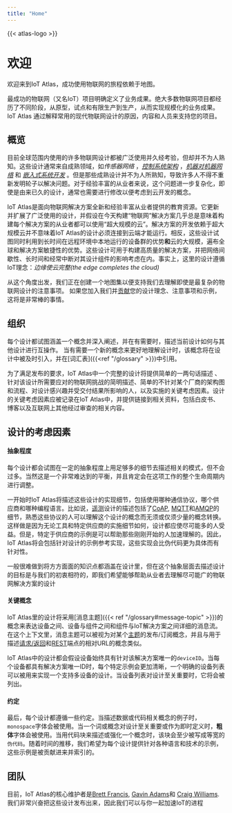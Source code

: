 ```yaml
---
title: "Home"
---
```

{{< atlas-logo >}} 

# 欢迎 

欢迎来到IoT Atlas，成功使用物联网的旅程依赖于地图。

最成功的物联网（又名IoT）项目明确定义了业务成果。绝大多数物联网项目都经历了不同阶段，从原型，试点和有限生产​​到生产，从而实现规模化的业务成果。IoT Atlas 通过解释常用的现代物联网设计的原因，内容和人员来支持您的项目。

## 概览
目前全球范围内使用的许多物联网设计都被广泛使用并久经考验，但却并不为人熟知。这些设计通常来自成熟领域，如*传感器网络* ，*[控制系统架构](https://en.wikipedia.org/wiki/Control_system)* ，*[机器对机器网络](https://en.wikipedia.org/wiki/Machine_to_machine)* 和 *[嵌入式系统开发](https://en.wikipedia.org/wiki/Embedded_system)* 。但是那些成熟设计并不为人所熟知，导致许多人不得不重新发明轮子以解决问题。对于经验丰富的从业者来说，这个问题进一步复杂化，即使是由来已久的设计，通常也需要进行修改以便考虑到云开发的概念。

IoT Atlas是面向物联网解决方案全新和经验丰富从业者提供的教育资源。它更新并扩展了广泛使用的设计，并假设在今天构建“物联网”解决方案几乎总是意味着构建每个解决方案的从业者都可以使用“超大规模的云”。解决方案的开发依赖于超大规模云并不意味着IoT Atlas的设计必须连接到云端才能运行。相反，这些设计试图同时利用到长时间在远程环境中本地运行的设备群的优势**和**云的大规模，遍布全球和解决方案敏捷性的优势。这些设计可用于构建高质量的解决方案，并把网络间歇性、长时间和经常中断对其设计组件的影响考虑在内。事实上，这里的设计遵循IoT理念：*边缘使云完整(the edge completes the cloud)*

从这个角度出发，我们正在创建一个地图集以便支持我们去理解即使是最复杂的物联网设计的注意事项。 如果您加入我们并[贡献](https://github.com/aws/iot-atlas/blob/master/CONTRIBUTING.md)您的设计理念、注意事项和示例，这将是非常棒的事情。

## 组织

每个设计都试图涵盖一个概念并深入阐述，并在有需要时，描述当前设计如何与其他设计进行互操作。 当有需要一个新的概念来更好地理解设计时，该概念将在设计中被及时引入，并在[词汇表]({{<ref "/glossary" >}})中引用。

为了满足发布的要求，IoT Atlas中一个完整的设计将提供简单的一两句话描述
、针对该设计所需要应对的物联网挑战的简明描述、简单的不针对某个厂商的架构图和流程、对设计感兴趣并受交付结果所影响的人，以及实施的关键考虑因素。设计的关键考虑因素应被记录在IoT Atlas中，并提供链接到相关资料，包括白皮书、博客以及互联网上其他经过审查的相关内容。

## 设计的考虑因素
  
#### 抽象程度

每个设计都会试图在一定的抽象程度上用足够多的细节去描述相关的模式，但不会过多。当然这是一个非常难达到的平衡，并且肯定会在这项工作的整个生命周期内进行调整。

一开始时IoT Atlas将描述这些设计的实现细节，包括使用哪种通信协议，哪个供应商和哪种编程语言。比如说，[遥测](/designs/telemetry)设计的描述包括了[CoAP](http://coap.technology/), [MQTT](http://mqtt.org/)和[AMQP](https://www.amqp.org/product/architecture)的细节，熟悉这些协议的人可以理解这个设计的概念而无须或仅须少量的概念转换。这样做是因为无论工具和特定供应商的实施细节如何，设计都应使尽可能多的人受益。但是，特定于供应商的示例是可以帮助那些刚刚开始的人加速理解的。因此，IoT Atlas将会包括针对设计的示例参考实现，这些实现会比伪代码更为具体而有针对性。

一般很难做到将方方面面的知识点都涵盖在设计里，但在这个抽象层面去描述设计的目标是与我们的初衷相符的，即我们希望能够帮助从业者去理解尽可能广的物联网解决方案的设计

#### 关键概念

IoT Atlas里的设计将采用[消息主题]({{< ref "/glossary#message-topic" >}})的概念来表达设备之间、设备与组件之间和组件与IoT解决方案之间详细的消息流。在这个上下文里，消息主题可以被视为对某个[主题](#)的发布/订阅概念，并且与用于描述[请求/返回](#)和[REST](#)端点的相对URL的概念类似。

IoT Atlas中的设计都会假设设备始终具有针对该解决方案唯一的`deviceID`。当每个设备都具有解决方案唯一ID时，每个特定示例会更加清晰，一个明确的设备列表可以被用来实现一个支持多设备的设计。当设备列表对设计至关重要时，它将会被列出。

#### 约定

最后，每个设计都遵循一些约定。当描述数据或代码相关概念的例子时，`monospace`字体会被使用。当一个词或概念对设计至关重要或作为即时定义时，**粗体**字体会被使用。当用代码块来描述或强化一个概念时，该块会至少被写成等宽的`伪代码`。随着时间的推移，我们希望为每个设计提供针对各种语言和技术的示例，这些示例是被贡献进来并索引的。

## 团队

目前，IoT Atlas的核心维护者是[Brett Francis](https://github.com/brettf), 
[Gavin Adams](https://github.com/gadams999)和 
[Craig Williams](https://github.com/typemismatch).我们非常兴奋把这些设计发布出来，因此我们可以与你一起加速IoT的进程
